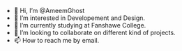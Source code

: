- 👋 Hi, I’m @AmeemGhost
- 👀 I’m interested in Developement and Design.
- 🌱 I’m currently studying at Fanshawe College. 
- 💞️ I’m looking to collaborate on different kind of projects.
- 📫 How to reach me by email.

<!---
AmeemGhost/AmeemGhost is a ✨ special ✨ repository because its `README.md` (this file) appears on your GitHub profile.
You can click the Preview link to take a look at your changes.
--->
